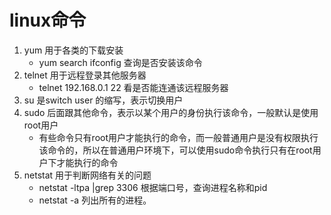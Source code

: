 # linux命令

  1. yum 用于各类的下载安装
     - yum search ifconfig 查询是否安装该命令
  2. telnet 用于远程登录其他服务器
     - telnet 192.168.0.1 22 看是否能连通该远程服务器
  3. su 是switch user 的缩写，表示切换用户
  4. sudo 后面跟其他命令，表示以某个用户的身份执行该命令，一般默认是使用root用户
     - 有些命令只有root用户才能执行的命令，而一般普通用户是没有权限执行该命令的，所以在普通用户环境下，可以使用sudo命令执行只有在root用户下才能执行的命令
  5. netstat 用于判断网络有关的问题
     - netstat -ltpa |grep 3306 根据端口号，查询进程名称和pid
     - netstat -a 列出所有的进程。
